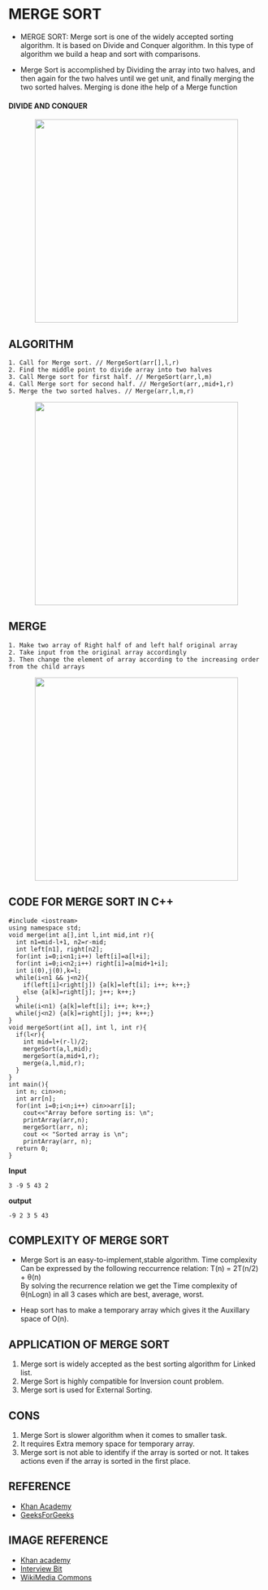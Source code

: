 # MERGE SORT
- MERGE SORT: Merge sort is one of the widely accepted sorting algorithm. It is based on Divide and Conquer algorithm. In this type of algorithm we build a heap and sort with comparisons.</br>

-  Merge Sort is accomplished by Dividing the array into two halves, and then again for the two halves until we get unit, and finally merging the two sorted halves. Merging is done ithe help of a Merge function
 
#### DIVIDE AND CONQUER
<p align="center"><img src="https://user-images.githubusercontent.com/71391631/136206260-1ea70f02-e77d-4a50-9a3e-7ad779d27a68.png"  width="400"/></p>

## ALGORITHM
```
1. Call for Merge sort. // MergeSort(arr[],l,r)
2. Find the middle point to divide array into two halves
3. Call Merge sort for first half. // MergeSort(arr,l,m)
4. Call Merge sort for second half. // MergeSort(arr,,mid+1,r)
5. Merge the two sorted halves. // Merge(arr,l,m,r)
```
<p align="center"><img src="https://user-images.githubusercontent.com/71391631/136206049-a56ac648-73d3-451f-8b27-762f796d8172.png"  width="400"/></p>

## MERGE
```
1. Make two array of Right half of and left half original array
2. Take input from the original array accordingly
3. Then change the element of array according to the increasing order from the child arrays
```
<p align="center"><img src="https://user-images.githubusercontent.com/71391631/136206563-b55e8ecd-3017-4aa9-8fb6-d7646e0a4a9b.png"  width="400"/></p>

## CODE FOR MERGE SORT IN C++
```
#include <iostream>
using namespace std;
void merge(int a[],int l,int mid,int r){
  int n1=mid-l+1, n2=r-mid;
  int left[n1], right[n2];
  for(int i=0;i<n1;i++) left[i]=a[l+i];
  for(int i=0;i<n2;i++) right[i]=a[mid+1+i];
  int i(0),j(0),k=l;
  while(i<n1 && j<n2){
    if(left[i]<right[j]) {a[k]=left[i]; i++; k++;}
    else {a[k]=right[j]; j++; k++;}
  }
  while(i<n1) {a[k]=left[i]; i++; k++;}
  while(j<n2) {a[k]=right[j]; j++; k++;}
}
void mergeSort(int a[], int l, int r){
  if(l<r){
    int mid=l+(r-l)/2;
    mergeSort(a,l,mid);
    mergeSort(a,mid+1,r);
    merge(a,l,mid,r);
  }
}
int main(){
  int n; cin>>n;
  int arr[n];
  for(int i=0;i<n;i++) cin>>arr[i];
	cout<<"Array before sorting is: \n";
	printArray(arr,n);
	mergeSort(arr, n);
	cout << "Sorted array is \n";
	printArray(arr, n);
  return 0;
}

```
**Input** 
```
3 -9 5 43 2
```
**output**
```
-9 2 3 5 43
```
## COMPLEXITY OF MERGE SORT
- Merge Sort is an easy-to-implement,stable algorithm.
Time complexity Can be expressed by the following reccurrence relation: T(n) = 2T(n/2) + θ(n)<br>
By solving the recurrence relation we get the Time complexity of θ(nLogn) in all 3 cases which are best, average, worst. 

- Heap sort has to make a temporary array which gives it the Auxillary space of O(n).

## APPLICATION OF MERGE SORT
1. Merge sort is widely accepted as the best sorting algorithm for Linked list.
2. Merge Sort is highly compatible for Inversion count problem.
3. Merge sort is used for External Sorting.

## CONS
1. Merge Sort is slower algorithm when it comes to smaller task.
2. It requires Extra memory space for temporary array.
3. Merge sort is not able to identify if the array is sorted or not. It takes actions even if the array is sorted in the first place.

## REFERENCE
- [Khan Academy](https://www.khanacademy.org/computing/computer-science/algorithms/merge-sort/a/overview-of-merge-sort)
- [GeeksForGeeks](https://www.geeksforgeeks.org/merge-sort/)
## IMAGE REFERENCE
- [Khan academy](https://cdn.kastatic.org/ka-perseus-images/db9d172fc33b90e905c1213b8cce660c228bb99c.png)
- [Interview Bit](https://www.google.com/url?sa=i&url=https%3A%2F%2Fwww.interviewbit.com%2Ftutorial%2Fmerge-sort-algorithm%2F&psig=AOvVaw2QdNx_ukEqZ2ZGGDtScdKF&ust=1633755709991000&source=images&cd=vfe&ved=0CAsQjRxqFwoTCMDn1beEuvMCFQAAAAAdAAAAABAI)
- [WikiMedia Commons](https://www.google.com/url?sa=i&url=https%3A%2F%2Fcommons.wikimedia.org%2Fwiki%2FFile%3AMerge_sort_algorithm_diagram.svg&psig=AOvVaw2QdNx_ukEqZ2ZGGDtScdKF&ust=1633755709991000&source=images&cd=vfe&ved=0CAsQjRxqFwoTCMDn1beEuvMCFQAAAAAdAAAAABAV)
